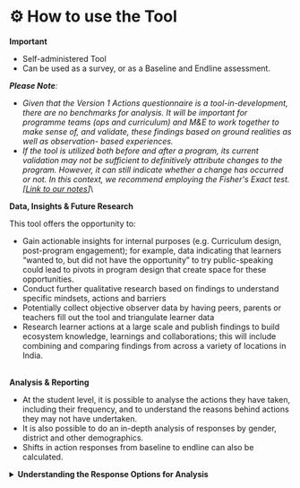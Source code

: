 # ⚙ How to use the Tool

**Important**

* Self-administered Tool
* Can be used as a survey, or as a Baseline and Endline assessment.



_**Please Note**:_&#x20;

* _Given that the Version 1 Actions questionnaire is a tool-in-development, there are no benchmarks for analysis. It will be important for programme teams (ops and curriculum) and M\&E to work together to make sense of, and validate, these findings based on ground realities as well as observation- based experiences._
* _If the tool is utilized both before and after a program, its current validation may not be sufficient to definitively attribute changes to the program. However, it can still indicate whether a change has occurred or not. In this context, we recommend employing the Fisher's Exact test. \[_[_Link to our notes_](https://docs.google.com/document/d/1Axy3kJZHC9B7Mev3mNUI41ZgDdxPD5ly9N06eyvt0Gw/edit?usp=sharing)_]_\


**Data, Insights & Future Research**

This tool offers the opportunity to:

* Gain actionable insights for internal purposes (e.g. Curriculum design, post-program engagement); for example, data indicating that learners “wanted to, but did not have the opportunity” to try public-speaking could lead to pivots in program design that create space for these opportunities.
* Conduct further qualitative research based on findings to understand specific mindsets, actions and barriers
* Potentially collect objective observer data by having peers, parents or teachers fill out the tool and triangulate learner data
* Research learner actions at a large scale and publish findings to build ecosystem knowledge, learnings and collaborations; this will include combining and comparing findings from across a variety of locations in India.

\
**Analysis & Reporting**

* At the student level, it is possible to analyse the actions they have taken, including their frequency, and to understand the reasons behind actions they may not have undertaken.&#x20;
* It is also possible to do an in-depth analysis of responses by gender, district and other demographics.&#x20;
* Shifts in action responses from baseline to endline can also be calculated.

<details>

<summary><strong>Understanding the Response Options for Analysis</strong> </summary>

**PART A**

* (a) yes, many times - **The more an action is performed, the higher the likelihood of a particular mindset being present.**&#x20;
* (b) yes, sometimes
* (c) yes, once or twice
* (d) no - **The lesser an action is performed, the lower the likelihood of a particular mindse being present.**

**PART B**

* (a) did not need to - **No compulsion**&#x20;
* (b) did not want to - **No interest**&#x20;
* (c) wanted to, but did not have the opportunity - **High interest and demand**&#x20;
* (d) was not allowed (by family / caregiver / teacher) - **Possible interest but no permission**

</details>
